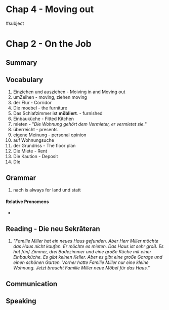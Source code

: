 # Chap 4 - Moving out
#subject
# Chap 2 - On the Job

## Summary

## Vocabulary
1. Einziehen und ausziehen - Moiving in and Moving out
2. umZeihen -  moving, ziehen moving
3. der Flur - Corridor
4. Die moebel -  the furniture 
5. Das Schlafzimmer ist **möbliert**. - furnished
6. Einbauküche - Fitted  Kitchen
7. mieten - "*Die Wohnung gehört dem Vermieter, er vermietet sie.*"
8. überreicht -  presents
9. eigene Meinung - personal opinion
10. auf Wohnungsuche
11. der Grundriss - The floor plan
12. Die Miete - Rent
13. Die Kaution - Deposit
14. DIe


## Grammar
1. nach is always for land und statt

#### Relative Pronomens
- 

## Reading - Die neu Sekrâteran
1. *"Familie Miller hat ein neues Haus gefunden. Aber Herr Miller möchte das Haus nicht kaufen. Er möchte es mieten. Das Haus ist sehr groß. Es hat fünf Zimmer, drei Badezimmer und eine große Küche mit einer Einbauküche. Es gibt keinen Keller. Aber es gibt eine große Garage und einen schönen Garten. Vorher hatte Familie Miller nur eine kleine Wohnung. Jetzt braucht Familie Miller neue Möbel für das Haus."*

## Communication

## Speaking
